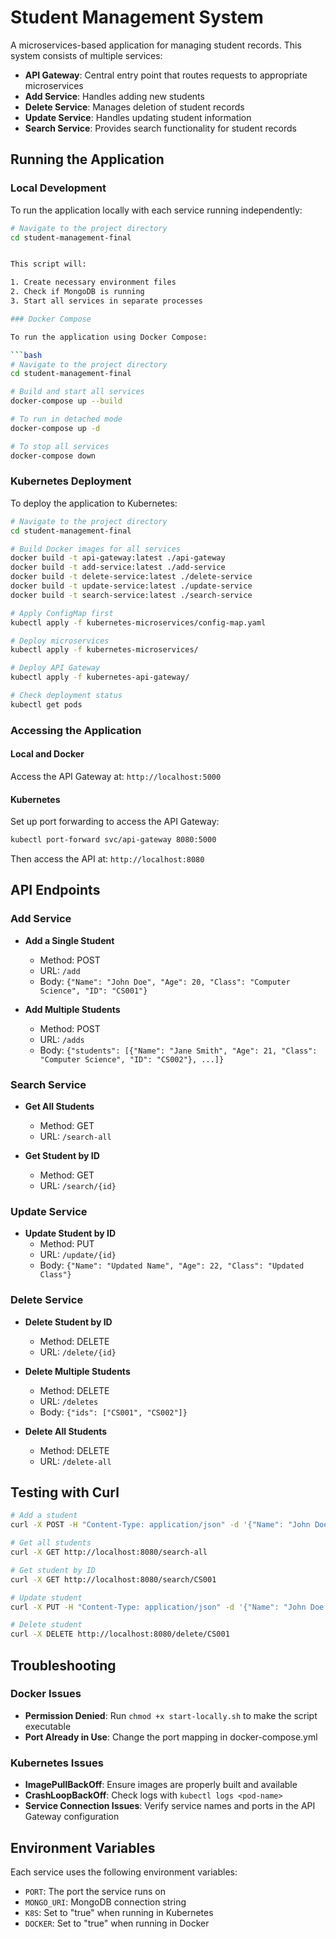 # Student Management System

A microservices-based application for managing student records. This system consists of multiple services:

- **API Gateway**: Central entry point that routes requests to appropriate microservices
- **Add Service**: Handles adding new students
- **Delete Service**: Manages deletion of student records
- **Update Service**: Handles updating student information
- **Search Service**: Provides search functionality for student records

## Running the Application

### Local Development

To run the application locally with each service running independently:

```bash
# Navigate to the project directory
cd student-management-final


This script will:

1. Create necessary environment files
2. Check if MongoDB is running
3. Start all services in separate processes

### Docker Compose

To run the application using Docker Compose:

```bash
# Navigate to the project directory
cd student-management-final

# Build and start all services
docker-compose up --build

# To run in detached mode
docker-compose up -d

# To stop all services
docker-compose down
```

### Kubernetes Deployment

To deploy the application to Kubernetes:

```bash
# Navigate to the project directory
cd student-management-final

# Build Docker images for all services
docker build -t api-gateway:latest ./api-gateway
docker build -t add-service:latest ./add-service
docker build -t delete-service:latest ./delete-service
docker build -t update-service:latest ./update-service
docker build -t search-service:latest ./search-service

# Apply ConfigMap first
kubectl apply -f kubernetes-microservices/config-map.yaml

# Deploy microservices
kubectl apply -f kubernetes-microservices/

# Deploy API Gateway
kubectl apply -f kubernetes-api-gateway/

# Check deployment status
kubectl get pods
```

### Accessing the Application

#### Local and Docker

Access the API Gateway at: `http://localhost:5000`

#### Kubernetes

Set up port forwarding to access the API Gateway:

```bash
kubectl port-forward svc/api-gateway 8080:5000
```

Then access the API at: `http://localhost:8080`

## API Endpoints

### Add Service

- **Add a Single Student**
  - Method: POST
  - URL: `/add`
  - Body: `{"Name": "John Doe", "Age": 20, "Class": "Computer Science", "ID": "CS001"}`

- **Add Multiple Students**
  - Method: POST
  - URL: `/adds`
  - Body: `{"students": [{"Name": "Jane Smith", "Age": 21, "Class": "Computer Science", "ID": "CS002"}, ...]}`

### Search Service

- **Get All Students**
  - Method: GET
  - URL: `/search-all`

- **Get Student by ID**
  - Method: GET
  - URL: `/search/{id}`

### Update Service

- **Update Student by ID**
  - Method: PUT
  - URL: `/update/{id}`
  - Body: `{"Name": "Updated Name", "Age": 22, "Class": "Updated Class"}`

### Delete Service

- **Delete Student by ID**
  - Method: DELETE
  - URL: `/delete/{id}`

- **Delete Multiple Students**
  - Method: DELETE
  - URL: `/deletes`
  - Body: `{"ids": ["CS001", "CS002"]}`

- **Delete All Students**
  - Method: DELETE
  - URL: `/delete-all`

## Testing with Curl

```bash
# Add a student
curl -X POST -H "Content-Type: application/json" -d '{"Name": "John Doe", "Age": 20, "Class": "Computer Science", "ID": "CS001"}' http://localhost:8080/add

# Get all students
curl -X GET http://localhost:8080/search-all

# Get student by ID
curl -X GET http://localhost:8080/search/CS001

# Update student
curl -X PUT -H "Content-Type: application/json" -d '{"Name": "John Doe Updated", "Age": 21, "Class": "Computer Engineering"}' http://localhost:8080/update/CS001

# Delete student
curl -X DELETE http://localhost:8080/delete/CS001
```

## Troubleshooting

### Docker Issues

- **Permission Denied**: Run `chmod +x start-locally.sh` to make the script executable
- **Port Already in Use**: Change the port mapping in docker-compose.yml

### Kubernetes Issues

- **ImagePullBackOff**: Ensure images are properly built and available
- **CrashLoopBackOff**: Check logs with `kubectl logs <pod-name>`
- **Service Connection Issues**: Verify service names and ports in the API Gateway configuration

## Environment Variables

Each service uses the following environment variables:

- `PORT`: The port the service runs on
- `MONGO_URI`: MongoDB connection string
- `K8S`: Set to "true" when running in Kubernetes
- `DOCKER`: Set to "true" when running in Docker
